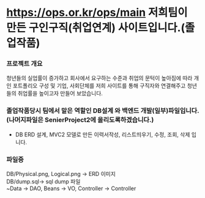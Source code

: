 # https://ops.or.kr/ops/main 저희팀이 만든 구인구직(취업연계) 사이트입니다.(졸업작품)

### 프로젝트 개요<br>
청년들의 실업률이 증가하고 회사에서 요구하는 수준과 취업의 문턱이 높아짐에 따라 개인 포트폴리오 구성 및 기업, 사회단체를 저희 사이트를 통해 구직자와 연결해주고 청년들의 취업률을 높이고자 만들어 보았습니다.

### 졸업작품당시 팀에서 맡은 역할인 DB설계 와 백엔드 개발(일부)파일입니다. (나머지파일은 SenierProject2에 올리도록하겠습니다.)
- DB ERD 설계, MVC2 모델로 만든 이력서작성, 리스트띄우기, 수정, 조회, 삭제 입니다.

### 파일중
DB/Physical.png, Logical.png -> ERD 이미지<br>
DB/dump.sql-> sql dump 파일<br>
~Data -> DAO, Beans -> VO, Controller -> Controller


